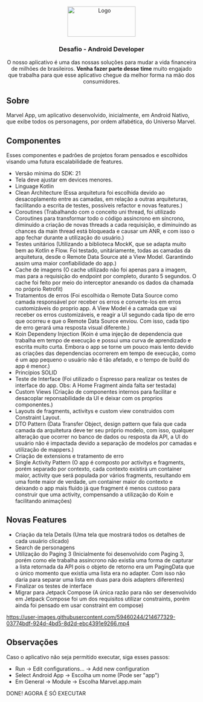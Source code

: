 <!-- Header-->
<br />
<p align="center">
  <a href="https://github.com/serasaconsumidorbr/desafio-mobile-iOS">
    <img src="https://turismoemfoco.com.br/v1/wp-content/uploads/2020/05/serasa-logo-nova22.png" alt="Logo" width="180" height="80">
  </a>

  <h3 align="center">Desafio - Android Developer </h3>

  <p align="center">
    O nosso aplicativo é uma das nossas soluções para mudar a vida financeira de milhões de brasileiros. <b>Venha fazer parte desse time</b> muito engajado que
  trabalha para que esse aplicativo chegue da melhor forma na mão dos consumidores.
  </p>
</p>

## Sobre
<p> Marvel App, um aplicativo desenvolvido, inicialmente, em Android Nativo, que exibe todos os personagens, por ordem alfabética, do Universo Marvel.</p>

## Componentes
<p>Esses componentes e padrões de projetos foram pensados e escolhidos visando uma futura escalabilidade de features.</p>


- Versão mínima do SDK: 21
- Tela deve ajustar em devices menores.
- Linguage Kotlin
- Clean Architecture (Essa arquitetura foi escolhida devido ao desacoplamento entre as camadas, em relação a outras arquiteturas, facilitando a escrita de testes, possíveis refactor e novas features.)
- Coroutines (Trabalhando com o conceito uni thread, foi utilizado Coroutines para transformar todo o código assincrono em síncrono, diminuido a criação de novas threads a cada requisição, e diminuindo as chances da main thread está bloqueada e causar um ANR, e com isso o app fechar durante a utilização do usuário.)
- Testes unitários (Utilizando a biblioteca MockK, que se adapta muito bem ao Kotlin e Flow. Foi testado, unitáriamente, todas as camadas da arquitetura, desde o Remote Data Source até a View Model. Garantindo assim uma maior confiabilidade do app.)
- Cache de imagens (O cache utilizado não foi apenas para a imagem, mas para a requisição do endpoint por completo, duranto 5 segundos. O cache foi feito por meio do interceptor anexando os dados da chamada no próprio Retrofit)
- Tratamentos de erros (Foi escolhida o Remote Data Source como camada responsável por receber os erros e converte-los em erros customizáveis do proprio app. A View Model é a camada que vai receber os erros customizáveis, e reagir a UI segundo cada tipo de erro que ocorreu e que o Remote Data Source enviou. Com isso, cada tipo de erro gerará uma resposta visual diferente.) 
- Koin Dependeny Injection (Koin é uma injeção de dependencia que trabalha em tempo de execução e possui uma curva de aprendizado e escrita muito curta. Embora o app se torne um pouco mais lento devido as criações das dependencias ocorrerem em tempo de execução, como é um app pequeno o usuário não é tão afetado, e o tempo de build do app é menor.)
- Princípios SOLID
- Teste de Interface (Foi utilizado o Espresso para realizar os testes de interface do app. Obs: A Home Fragment ainda falta ser testada)
- Custom Views (Criação de componentes internos para facilitar e desacoplar reponsabilidade da UI e deixar com os proprios componentes.)
- Layouts de fragments, activitys e custom view construidos com Constraint Layout.
- DTO Pattern (Data Transfer Object, design pattern que fala que cada camada da arquitetura deve ter seu próprio modelo, com isso, qualquer alteração que ocorrer no banco de dados ou resposta da API, a UI do usuário não é impactada devido a separação de modelos por camadas e utilização de mappers.)
- Criação de extensions e tratamento de erro
- Single Activity Pattern (O app é composto por activitys e fragments, porém separado por contexto, cada contexto existirá um container maior, activity que será populada por vários fragments, resultando em uma fonte maior de verdade, um container maior do contexto e deixando o app mais fluido já que fragment é menos custoso para construir que uma activity, compensando a utilização do Koin e facilitando animações)

## Novas Features
- Criação da tela Details (Uma tela que mostrará todos os detalhes de cada usuário clicado)
- Search de personagens
- Utilização do Paging 3 (Inicialmente foi desenvolvido com Paging 3, porém como ele trabalha assincrono não existia uma forma de capturar a lista retornada da API pois o objeto de retorno era um PagingData que o único momento que existia uma lista era no adapter. Com isso não daria para separar uma lista em duas para dois adapters diferentes)
- Finalizar os testes de interface
- Migrar para Jetpack Compose (A única razão para não ser desenvolvido em Jetpack Compose foi um dos requisitos utilizar constraints, porém ainda foi pensado em usar constraint em compose)





https://user-images.githubusercontent.com/59460244/214677329-03774bdf-924d-4bd5-8d2d-ebc4391e9266.mp4


## Observações
Caso o aplicativo não seja permitido executar, siga esses passos:

- Run -> Edit configurations... -> Add new configuration
- Select Android App -> Escolha um nome (Pode ser "app")
- Em General -> Module -> Escolha Marvel.app.main

DONE! AGORA É SÓ EXECUTAR
